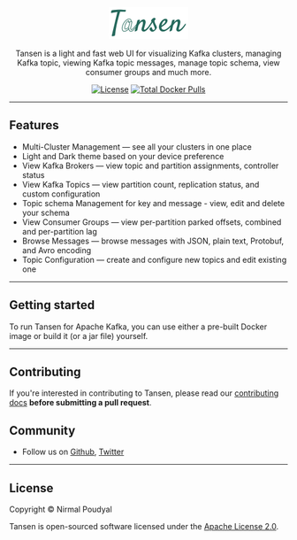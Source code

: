 <p align="center">
    <picture>
        <source media="(prefers-color-scheme: dark)" srcset="https://raw.githubusercontent.com/ideasbucketlabs/tansen/main/documentation/images/logo-dark.svg">
        <source media="(prefers-color-scheme: light)" srcset="https://raw.githubusercontent.com/ideasbucketlabs/tansen/main/documentation/images/logo-light.svg">
        <img alt="Tansen" src="https://raw.githubusercontent.com/ideasbucketlabs/tansen/main/documentation/images/logo-light.svg" width="144" height="58" style="max-width: 100%;">
    </picture>
</p>

<p align="center">
  Tansen is a light and fast web UI for visualizing Kafka clusters, managing Kafka topic, viewing Kafka topic messages, manage topic schema, view consumer groups and much more.
</p>


<p align="center">
    <a href="https://github.com/ideasbucketlabs/tansen/blob/main/LICENSE"><img src="https://img.shields.io/badge/License-Apache%202.0-blue.svg" alt="License"></a>
    <a href="https://hub.docker.com/r/ideasbucket/tansen"><img src="https://img.shields.io/docker/pulls/ideasbucket/tansen" alt="Total Docker Pulls"></a>
</p>

---
## Features

* Multi-Cluster Management — see all your clusters in one place
* Light and Dark theme based on your device preference
* View Kafka Brokers — view topic and partition assignments, controller status
* View Kafka Topics — view partition count, replication status, and custom configuration
* Topic schema Management for key and message - view, edit and delete your schema
* View Consumer Groups — view per-partition parked offsets, combined and per-partition lag
* Browse Messages — browse messages with JSON, plain text, Protobuf, and Avro encoding
* Topic Configuration — create and configure new topics and edit existing one

---

## Getting started ##

To run Tansen for Apache Kafka, you can use either a pre-built Docker image or build it (or a jar file) yourself.

---

## Contributing
If you're interested in contributing to Tansen, please read our [contributing docs](https://github.com/ideasbucketlabs/tansen/blob/main/documentation/CONTRIBUTING.md) **before submitting a pull request**.

## Community
* Follow us on [Github](https://github.com/ideasbucketlabs/tansen), [Twitter](https://twitter.com/myideasbucket)

---
## License
Copyright © Nirmal Poudyal

Tansen is open-sourced software licensed under the [Apache License 2.0](LICENSE).
